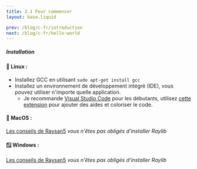 ```yaml
---
title: 2.1 Pour commencer
layout: base.liquid

prev: /blog/c-fr/introduction
next: /blog/c-fr/hello-world
---
```


##### Installation

#### 🐧 Linux :
- Installez GCC en utilisant `sudo apt-get install gcc`
- Installez un environnement de développement intégré (IDE), vous pouvez utiliser n'importe quelle application.
    - Je recommande [Visual Studio Code](https://code.visualstudio.com/) pour les débutants, utilisez [cette extension](https://marketplace.visualstudio.com/items?itemName=ms-vscode.cpptools) pour ajouter des aides et coloriser le code.

#### 🍎 MacOS :
[Les conseils de Raysan5](https://github.com/raysan5/raylib/wiki/Working-on-macOS) *vous n'êtes pas obligés d'installer Raylib*
<!-- - Installez Xcode : Xcode est un environnement de développement intégré gratuit développé par Apple qui inclut GCC. Vous pouvez le télécharger depuis l'App Store.
- Installez les outils en ligne de commande : une fois Xcode installé, ouvrez-le et allez dans `Xcode` > `Préférences` > `Emplacements`. Cliquez sur le bouton `Installer` à côté de `Outils en ligne de commande`.
- Installez GCC : ouvrez un terminal et exécutez `gcc --version` pour vérifier si GCC est installé. Si ce n'est pas le cas, exécutez `xcode-select --install` pour installer le compilateur GCC. -->

#### 🪟 Windows :
[Les conseils de Raysan5](https://github.com/raysan5/raylib/wiki/Working-on-Windows#mingw-w64gcc) *vous n'êtes pas obligés d'installer Raylib*


<!-- <section class="accordion">
    <input type="checkbox" checked>
    <h4>English version 🇬🇧<i></i></h4>
<article>

##### Installation

#### 🐧 Linux:
1. Install GCC using `sudo apt-get install gcc`
2. Install an IDE, you can use any app.
    - I recommend [Visual Studio Code](https://code.visualstudio.com/) for beginners, use [this extension](https://marketplace.visualstudio.com/items?itemName=ms-vscode.cpptools) to improve the feedback & colorize the code.

#### 🍎 MacOS:
1. Install Xcode: Xcode is a free IDE developed by Apple that includes GCC. You can download it from the Mac App Store.
2. Install the Command Line Tools: Once Xcode is installed, open it & go to `Xcode` > `Preferences` > `Locations`. Click on the `Install` button next to `Command Line Tools`.
3. Install GCC: Open a terminal & run `gcc --version` to check if GCC is installed. If not, run `xcode-select --install` to install the GCC compiler.

#### 🪟 Windows:
[Raysan5's advice](https://github.com/raysan5/raylib/wiki/Working-on-Windows#mingw-w64gcc)
</article>
</section>
 -->